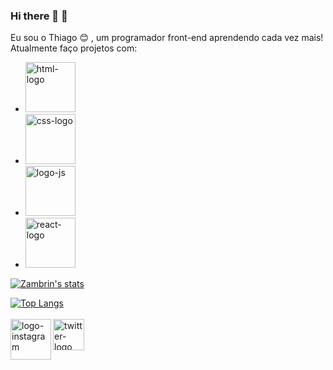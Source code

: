 ### Hi there 👋 :milky_way:

Eu sou o Thiago :blush: , um programador front-end aprendendo cada vez mais! Atualmente faço projetos com:
<br>
- <img src="https://img.shields.io/badge/HTML5-E34F26?style=for-the-badge&logo=html5&logoColor=white" alt="html-logo" width="80px"/>
- <img src="https://img.shields.io/badge/CSS3-1572B6?style=for-the-badge&logo=css3&logoColor=white" alt="css-logo" width="80px"/>
- <img src="https://img.shields.io/badge/JavaScript-F7DF1E?style=for-the-badge&logo=javascript&logoColor=black" alt="logo-js" width="80px"/>
- <img src="https://img.shields.io/badge/React-20232A?style=for-the-badge&logo=react&logoColor=61DAFB" alt="react-logo" width="80px" margin-bottom="30px"/>
[![Zambrin's stats](https://github-readme-stats.vercel.app/api?username=Zambrinn)](https://github.com/anuraghazra/github-readme-stats)

[![Top Langs](https://github-readme-stats.vercel.app/api/top-langs/?username=Zambrinn)](https://github.com/anuraghazra/github-readme-stats)
<br>
<br>
<a href="https://www.instagram.com/thiago.zambrin/">
<img align="left" src="https://img.freepik.com/vetores-premium/logo-de-midia-social-quadrado-preto_197792-3367.jpg" alt="logo-instagram" width="65px" height="65px">
</a>
<a href="https://twitter.com/zambrinn">
<img src="https://cdn.icon-icons.com/icons2/2428/PNG/512/twitter_black_logo_icon_147062.png" alt="twitter-logo" width="50px" height="50px" align="left" >
</a>
